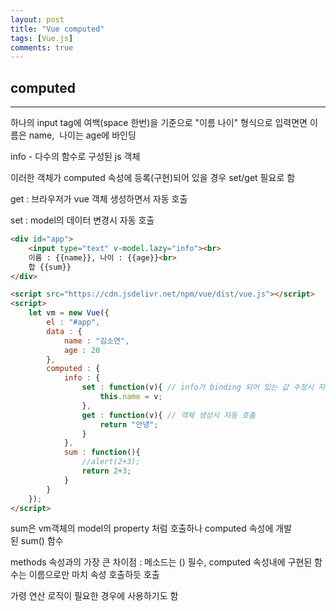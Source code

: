 ```yaml
---
layout: post
title: "Vue computed"
tags: [Vue.js]
comments: true
---
```


## computed

---

하나의 input tag에 여백(space 한번)을 기준으로 "이름 나이" 형식으로 입력면면 이름은 name,  나이는 age에 바인딩

info - 다수의 함수로 구성된 js 객체

이러한 객체가 computed 속성에 등록(구현)되어 있을 경우 set/get 필요로 함

get : 브라우저가 vue 객체 생성하면서 자동 호출

set : model의 데이터 변경시 자동 호출

```html
<div id="app">
    <input type="text" v-model.lazy="info"><br>
    이름 : {{name}}, 나이 : {{age}}<br>
    합 {{sum}}
</div>

<script src="https://cdn.jsdelivr.net/npm/vue/dist/vue.js"></script>
<script>
    let vm = new Vue({
        el : "#app",
        data : {
            name : "김소연",
            age : 20
        },
        computed : {
            info : {
                set : function(v){ // info가 binding 되어 있는 값 수정시 자동 호출
                    this.name = v;
                },
                get : function(v){ // 객체 생성시 자동 호출
                    return "안녕";
                }
            },
            sum : function(){
                //alert(2+3);
                return 2+3;
            }
        }
    });
</script>
```

sum은 vm객체의 model의 property 처럼 호출하나 computed 속성에 개발된 sum() 함수

methods 속성과의 가장 큰 차이점 : 메소드는 () 필수, computed 속성내에 구현된 함수는 이름으로만 마치 속성 호출하듯 호출

가령 연산 로직이 필요한 경우에 사용하기도 함